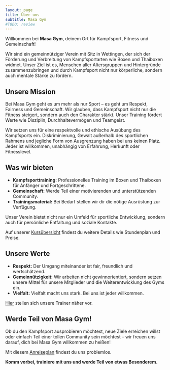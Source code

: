 ```yaml
---
layout: page
title: Über uns 
subtitle: Masa Gym
#TODO: review
---
```


Willkommen bei **Masa Gym**, deinem Ort für Kampfsport, Fitness und Gemeinschaft!  

Wir sind ein gemeinnütziger Verein mit Sitz in Wettingen, der sich der Förderung und Verbreitung von Kampfsportarten wie Boxen und Thaiboxen widmet. Unser Ziel ist es, Menschen aller Altersgruppen und Hintergründe zusammenzubringen und durch Kampfsport nicht nur körperliche, sondern auch mentale Stärke zu fördern.

## Unsere Mission

Bei Masa Gym geht es um mehr als nur Sport – es geht um Respekt, Fairness und Gemeinschaft. Wir glauben, dass Kampfsport nicht nur die Fitness steigert, sondern auch den Charakter stärkt. Unser Training fördert Werte wie Disziplin, Durchhaltevermögen und Teamgeist.  

Wir setzen uns für eine respektvolle und ethische Ausübung des Kampfsports ein. Diskriminierung, Gewalt außerhalb des sportlichen Rahmens und jegliche Form von Ausgrenzung haben bei uns keinen Platz. Jeder ist willkommen, unabhängig von Erfahrung, Herkunft oder Fitnesslevel.

## Was wir bieten

- **Kampfsporttraining:** Professionelles Training im Boxen und Thaiboxen für Anfänger und Fortgeschrittene.
- **Gemeinschaft:** Werde Teil einer motivierenden und unterstützenden Community.
- **Trainingsmaterial:** Bei Bedarf stellen wir dir die nötige Ausrüstung zur Verfügung.  

Unser Verein bietet nicht nur ein Umfeld für sportliche Entwicklung, sondern auch für persönliche Entfaltung und soziale Kontakte.

Auf unserer [Kursübersicht](/pages/courses.md) findest du weitere Details wie Stundenplan und Preise.

## Unsere Werte

- **Respekt:** Der Umgang miteinander ist fair, freundlich und wertschätzend.
- **Gemeinnützigkeit:** Wir arbeiten nicht gewinnorientiert, sondern setzen unsere Mittel für unsere Mitglieder und die Weiterentwicklung des Gyms ein.
- **Vielfalt:** Vielfalt macht uns stark. Bei uns ist jeder willkommen.

[Hier](/pages/about/trainers.md) stellen sich unsere Trainer näher vor.

## Werde Teil von Masa Gym!

Ob du den Kampfsport ausprobieren möchtest, neue Ziele erreichen willst oder einfach Teil einer tollen Community sein möchtest – wir freuen uns darauf, dich bei Masa Gym willkommen zu heißen!

Mit diesem [Anreiseplan](/pages/location.md) findest du uns problemlos.

**Komm vorbei, trainiere mit uns und werde Teil von etwas Besonderem.**  
